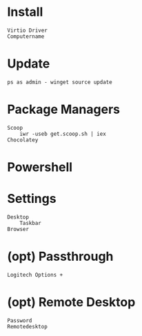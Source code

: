 # Install
    Virtio Driver
    Computername

# Update
    ps as admin - winget source update

# Package Managers
    Scoop
        iwr -useb get.scoop.sh | iex
    Chocolatey
# Powershell
# Settings
    Desktop
        Taskbar
    Browser

# (opt) Passthrough
    Logitech Options +

# (opt) Remote Desktop
    Password
    Remotedesktop
